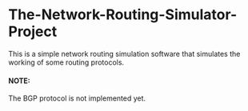 # The-Network-Routing-Simulator-Project

This is a simple network routing simulation software that simulates the working of some routing protocols.

#### NOTE:

The BGP protocol is not implemented yet.
